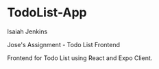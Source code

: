 # TodoList-App
Isaiah Jenkins

Jose's Assignment - Todo List Frontend

Frontend for Todo List using React and Expo Client.
